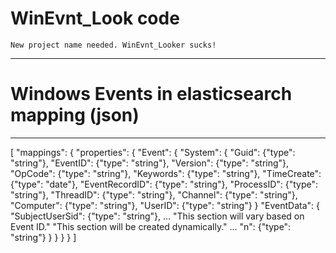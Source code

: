 # WinEvnt_Look code
    New project name needed. WinEvnt_Looker sucks!

------------------------------------
# Windows Events in elasticsearch mapping (json)
-----------------------------------------------

[
    "mappings": {
        "properties": {
            "Event": {
                "System": {
                    "Guid": {"type": "string"},
                    "EventID": {"type": "string"},
                    "Version": {"type": "string"},
                    "OpCode": {"type": "string"},
                    "Keywords": {"type": "string"},
                    "TimeCreate": {"type": "date"},
                    "EventRecordID": {"type": "string"},
                    "ProcessID": {"type": "string"},
                    "ThreadID": {"type": "string"},
                    "Channel": {"type": "string"},
                    "Computer": {"type": "string"},
                    "UserID": {"type": "string"}
                }
                "EventData": {
                    "SubjectUserSid": {"type": "string"},
                    ...
                    "This section will vary based on Event ID."
                    "This section will be created dynamically."
                    ...
                    "n": {"type": "string"}
                }
            }
        }
    }
]